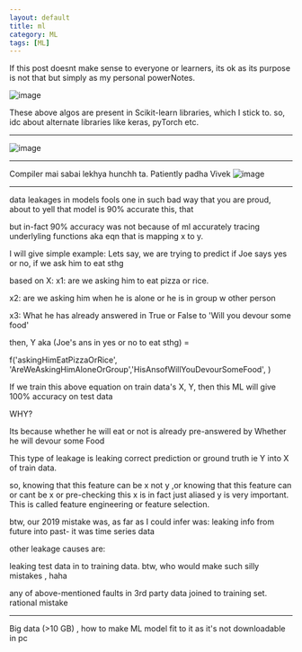 ```yaml
---
layout: default
title: ml
category: ML
tags: [ML]
---
```


If this post doesnt make sense to everyone or learners, its ok as its purpose is not that but simply as my personal powerNotes.

![image](https://github.com/sbibek086/write-the-docs/assets/11883023/ca8a7fd7-c315-4849-9f57-9745be10d70a)

These above algos are present in Scikit-learn libraries, which I stick to. so, idc about alternate libraries like keras, pyTorch etc.

---
![image](https://github.com/sbibek086/write-the-docs/assets/11883023/b214a15b-29a2-4acf-af0d-962413271751)

---
Compiler mai sabai lekhya hunchh ta. Patiently padha Vivek
![image](https://github.com/sbibek086/write-the-docs/assets/11883023/4f573144-e2a7-4067-957e-cc930257076d)

---
data leakages in models fools one in such bad way that you are proud, about to yell that model is 90% accurate this, that

but in-fact 90% accuracy was not because of ml accurately tracing underlyling functions aka eqn that is mapping x to y.

I will give simple example:
Lets say, we are trying to predict if Joe says yes or no, if we ask him to eat sthg

based on 
X:
x1: are we asking him to eat pizza or rice.

x2: are we asking him when he is alone or he is in group w other person

x3: What he has already answered in True or False to 'Will you devour some food'

then, Y aka (Joe's ans in yes or no to eat sthg) = 

f('askingHimEatPizzaOrRice', 'AreWeAskingHimAloneOrGroup','HisAnsofWillYouDevourSomeFood', )

If we train this above equation on train data's X, Y, then this ML will give 100% accuracy on test data

WHY?

Its because whether he will eat or not is already pre-answered by Whether he will devour some Food

This type of leakage is leaking correct prediction or ground truth ie Y into X of train data. 

so, knowing that this feature can be x not y ,or knowing that this feature can or cant be x or pre-checking this x is in fact just aliased y is very important. This is called feature engineering or feature selection.

btw, our 2019 mistake was, as far as I could infer was: leaking info from future into past- it was time series data

other leakage causes are:  

leaking test data in to training data. btw, who would make such silly mistakes , haha

any of above-mentioned faults in 3rd party data joined to training set. rational mistake

---
Big data (>10 GB) , how to make ML model fit to it as it's not downloadable in pc


